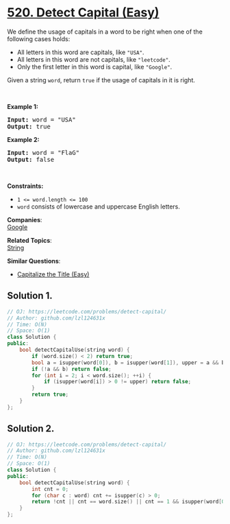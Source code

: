 # [520. Detect Capital (Easy)](https://leetcode.com/problems/detect-capital/)

<p>We define the usage of capitals in a word to be right when one of the following cases holds:</p>

<ul>
	<li>All letters in this word are capitals, like <code>"USA"</code>.</li>
	<li>All letters in this word are not capitals, like <code>"leetcode"</code>.</li>
	<li>Only the first letter in this word is capital, like <code>"Google"</code>.</li>
</ul>

<p>Given a string <code>word</code>, return <code>true</code> if the usage of capitals in it is right.</p>

<p>&nbsp;</p>
<p><strong>Example 1:</strong></p>
<pre><strong>Input:</strong> word = "USA"
<strong>Output:</strong> true
</pre><p><strong>Example 2:</strong></p>
<pre><strong>Input:</strong> word = "FlaG"
<strong>Output:</strong> false
</pre>
<p>&nbsp;</p>
<p><strong>Constraints:</strong></p>

<ul>
	<li><code>1 &lt;= word.length &lt;= 100</code></li>
	<li><code>word</code> consists of lowercase and uppercase English letters.</li>
</ul>


**Companies**:  
[Google](https://leetcode.com/company/google)

**Related Topics**:  
[String](https://leetcode.com/tag/string/)

**Similar Questions**:
* [Capitalize the Title (Easy)](https://leetcode.com/problems/capitalize-the-title/)

## Solution 1.

```cpp
// OJ: https://leetcode.com/problems/detect-capital/
// Author: github.com/lzl124631x
// Time: O(N)
// Space: O(1)
class Solution {
public:
    bool detectCapitalUse(string word) {
        if (word.size() < 2) return true;
        bool a = isupper(word[0]), b = isupper(word[1]), upper = a && b;
        if (!a && b) return false;
        for (int i = 2; i < word.size(); ++i) {
            if (isupper(word[i]) > 0 != upper) return false;
        }
        return true;
    }
};
```

## Solution 2.

```cpp
// OJ: https://leetcode.com/problems/detect-capital/
// Author: github.com/lzl124631x
// Time: O(N)
// Space: O(1)
class Solution {
public:
    bool detectCapitalUse(string word) {
        int cnt = 0;
        for (char c : word) cnt += isupper(c) > 0;
        return !cnt || cnt == word.size() || cnt == 1 && isupper(word[0]);
    }
};
```